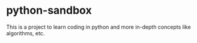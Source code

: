 # python-sandbox
This is a project to learn coding in python and more in-depth concepts like algorithms, etc.

